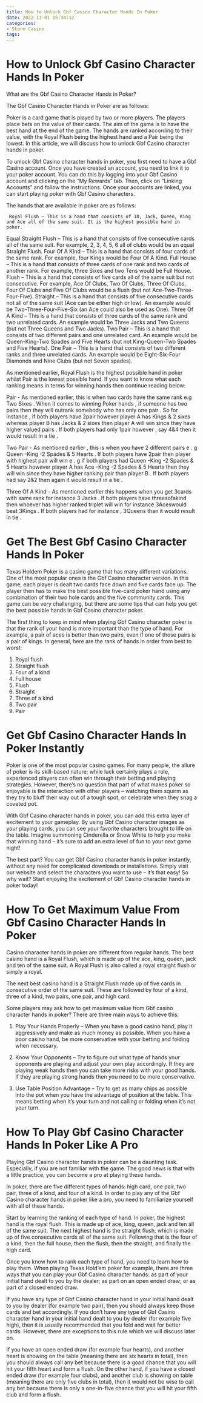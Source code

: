```yaml
---
title: How to Unlock Gbf Casino Character Hands In Poker
date: 2022-11-01 15:34:12
categories:
- Storm Casino
tags:
---
```



#  How to Unlock Gbf Casino Character Hands In Poker

What are the Gbf Casino Character Hands in Poker?

The Gbf Casino Character Hands in Poker are as follows:


Poker is a card game that is played by two or more players. The players place bets on the value of their cards. The aim of the game is to have the best hand at the end of the game. The hands are ranked according to their value, with the Royal Flush being the highest hand and a Pair being the lowest. In this article, we will discuss how to unlock Gbf Casino character hands in poker.

To unlock Gbf Casino character hands in poker, you first need to have a Gbf Casino account. Once you have created an account, you need to link it to your poker account. You can do this by logging into your Gbf Casino account and clicking on the “My Rewards” tab. Then, click on “Linking Accounts” and follow the instructions. Once your accounts are linked, you can start playing poker with Gbf Casino characters.

The hands that are available in poker are as follows:

     Royal Flush – This is a hand that consists of 10, Jack, Queen, King and Ace all of the same suit. It is the highest possible hand in poker.
Equal Straight Flush – This is a hand that consists of five consecutive cards all of the same suit. For example, 2, 3, 4, 5, 6 all of clubs would be an equal Straight Flush.
Four Of A Kind – This is a hand that consists of four cards of the same rank. For example, four Kings would be Four Of A Kind.
Full House – This is a hand that consists of three cards of one rank and two cards of another rank. For example, three Sixes and two Tens would be Full House.
Flush – This is a hand that consists of five cards all of the same suit but not consecutive. For example, Ace Of Clubs, Two Of Clubs, Three Of Clubs, Four Of Clubs and Five Of Clubs would be a flush (but not Ace-Two-Three-Four-Five).
Straight – This is a hand that consists of five consecutive cards not all of the same suit (Ace can be either high or low). An example would be Two-Three-Four-Five-Six (an Ace could also be used as One). 
Three Of A Kind – This is a hand that consists of three cards of the same rank and two unrelated cards. An example would be Three Jacks and Two Queens (but not Three Queens and Two Jacks).
Two Pair – This is a hand that consists of two different pairs and one unrelated card. An example would be Queen-King-Two Spades and Five Hearts (but not King-Queen-Two Spades and Five Hearts). 
One Pair – This is a hand that consists of two different ranks and three unrelated cards. An example would be Eight-Six-Four Diamonds and Nine Clubs (but not Seven spades). 

As mentioned earlier, Royal Flush is the highest possible hand in poker whilst Pair is the lowest possible hand. If you want to know what each ranking means in terms for winning hands then continue reading below:

  Pair - As mentioned earlier, this is when two cards have the same rank e.g Two Sixes . When it comes to winning Poker hands , if someone has two pairs then they will outrank somebody who has only one pair . So for instance , if both players have 2pair however player A has Kings & 2 sixes whereas player B has Jacks & 2 sixes then player A will win since they have higher valued pairs . If both players had only 1pair however , say 4&4 then it would result in a tie . 

Two Pair - As mentioned earlier , this is when you have 2 different pairs e . g Queen -King -2 Spades & 5 Hearts . If both players have 2pair then player with highest pair will win e . g if both players had Queen -King -2 Spades & 5 Hearts however player A has Ace -King -2 Spades & 5 Hearts then they will win since they have higher ranking pair than player B . If both players had say 2&2 then again it would result in a tie . 

Three Of A Kind - As mentioned earlier this happens when you get 3cards with same rank for instance 3 Jacks . If both players have threesofakind then whoever has higher ranked triplet will win for instance 3Aceswould beat 3Kings . If both players had for instance , 3Queens than it would result in tie .

#  Get The Best Gbf Casino Character Hands In Poker

Texas Holdem Poker is a casino game that has many different variations. One of the most popular ones is the Gbf Casino character version. In this game, each player is dealt two cards face down and five cards face up. The player then has to make the best possible five-card poker hand using any combination of their two hole cards and the five community cards. This game can be very challenging, but there are some tips that can help you get the best possible hands in Gbf Casino character poker.

The first thing to keep in mind when playing Gbf Casino character poker is that the rank of your hand is more important than the type of hand. For example, a pair of aces is better than two pairs, even if one of those pairs is a pair of kings. In general, here are the rank of hands in order from best to worst:

1. Royal flush
2. Straight flush
3. Four of a kind
4. Full house
5. Flush
6. Straight
7. Three of a kind
8. Two pair
9. Pair

#  Get Gbf Casino Character Hands In Poker Instantly

Poker is one of the most popular casino games. For many people, the allure of poker is its skill-based nature; while luck certainly plays a role, experienced players can often win through their betting and playing strategies. However, there’s no question that part of what makes poker so enjoyable is the interaction with other players – watching them squirm as they try to bluff their way out of a tough spot, or celebrate when they snag a coveted pot.

With Gbf Casino character hands in poker, you can add this extra layer of excitement to your gameplay. By using Gbf Casino character images as your playing cards, you can see your favorite characters brought to life on the table. Imagine summoning Cinderella or Snow White to help you make that winning hand – it’s sure to add an extra level of fun to your next game night!

The best part? You can get Gbf Casino character hands in poker instantly, without any need for complicated downloads or installations. Simply visit our website and select the characters you want to use – it’s that easy! So why wait? Start enjoying the excitement of Gbf Casino character hands in poker today!

#  How To Get Maximum Value From Gbf Casino Character Hands In Poker

Casino character hands in poker are different from regular hands. The best casino hand is a Royal Flush, which is made up of the ace, king, queen, jack and ten of the same suit. A Royal Flush is also called a royal straight flush or simply a royal.

The next best casino hand is a Straight Flush made up of five cards in consecutive order of the same suit. These are followed by four of a kind, three of a kind, two pairs, one pair, and high card.

Some players may ask how to get maximum value from Gbf casino character hands in poker? There are three main ways to achieve this:

1) Play Your Hands Properly – When you have a good casino hand, play it aggressively and make as much money as possible. When you have a poor casino hand, be more conservative with your betting and folding when necessary.

2) Know Your Opponents – Try to figure out what type of hands your opponents are playing and adjust your own play accordingly. If they are playing weak hands then you can take more risks with your good hands. If they are playing strong hands then you need to be more conservative.

3) Use Table Position Advantage – Try to get as many chips as possible into the pot when you have the advantage of position at the table. This means betting when it’s your turn and not calling or folding when it’s not your turn.

#  How To Play Gbf Casino Character Hands In Poker Like A Pro

Playing Gbf Casino character hands in poker can be a daunting task. Especially, if you are not familiar with the game. The good news is that with a little practice, you can become a pro at playing these hands.

In poker, there are five different types of hands: high card, one pair, two pair, three of a kind, and four of a kind. In order to play any of the Gbf Casino character hands in poker like a pro, you need to familiarize yourself with all of these hands.

Start by learning the ranking of each type of hand. In poker, the highest hand is the royal flush. This is made up of ace, king, queen, jack and ten all of the same suit. The next highest hand is the straight flush, which is made up of five consecutive cards all of the same suit. Following that is the four of a kind, then the full house, then the flush, then the straight, and finally the high card.

Once you know how to rank each type of hand, you need to learn how to play them. When playing Texas Hold’em poker for example, there are three ways that you can play your Gbf Casino character hands: as part of your initial hand dealt to you by the dealer; as part on an open ended draw; or as part of a closed ended draw.

If you have any type of Gbf Casino character hand in your initial hand dealt to you by dealer (for example two pair), then you should always keep those cards and bet accordingly. If you don’t have any type of Gbf Casino character hand in your initial hand dealt to you by dealer (for example five high), then it is usually recommended that you fold and wait for better cards. However, there are exceptions to this rule which we will discuss later on.

If you have an open ended draw (for example four hearts), and another heart is showing on the table (meaning there are six hearts in total), then you should always call any bet because there is a good chance that you will hit your fifth heart and form a flush. On the other hand, if you have a closed ended draw (for example four clubs), and another club is showing on table (meaning there are only five clubs in total), then it would not be wise to call any bet because there is only a one-in-five chance that you will hit your fifth club and form a flush.